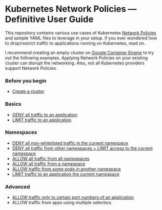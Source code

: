 # Kubernetes Network Policies &mdash; Definitive User Guide

This repository contains various use cases of Kubernetes
[Network Policies](https://kubernetes.io/docs/concepts/services-networking/network-policies/)
and sample YAML files to leverage in your setup. If you ever wondered
how to drop/restrict traffic to applications running on Kubernetes, read on.

I recommend creating an empty cluster on [Google Container Engine](https://cloud.google.com/container-engine)
to try out the following examples. Applying Network Policies on your existing cluster can disrupt
the networking. Also, not all Kubernetes providers support Network Policies.

### Before you begin
- [Create a cluster](01-create-cluster.md)

### Basics

- [DENY all traffic to an application](01-deny-all-traffic-to-an-application.md)
- [LIMIT traffic to an application](02-limit-traffic-to-an-application.md)

### Namespaces

- [DENY all non-whitelisted traffic in the current namespace](03-deny-all-non-whitelisted-traffic-in-the-namespace.md)
- [DENY all traffic from other namespaces + LIMIT access to the current namespace](04-deny-traffic-from-other-namespaces.md)
- [ALLOW all traffic from all namespaces](05-allow-traffic-from-all-namespaces.md)
- [ALLOW all traffic from a namespace](06-allow-traffic-from-a-namespace.md)
- [ALLOW traffic from some pods in another namespace](07-allow-traffic-from-some-pods-in-another-namespace.md)
- [LIMIT traffic to an application the current namespace](08-limit-traffic-to-an-application-to-current-namespace.md)

### Advanced

- [ALLOW traffic only to certain port numbers of an application](08-allow-traffic-only-to-a-port-number.md)
- ALLOW traffic from apps using multiple selectors
